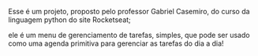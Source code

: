 Esse é um projeto, proposto pelo professor Gabriel Casemiro, do curso da linguagem python do site Rocketseat;

ele é um menu de gerenciamento de tarefas, simples, que pode ser usado como uma agenda primitiva para gerenciar as tarefas do dia a dia!
